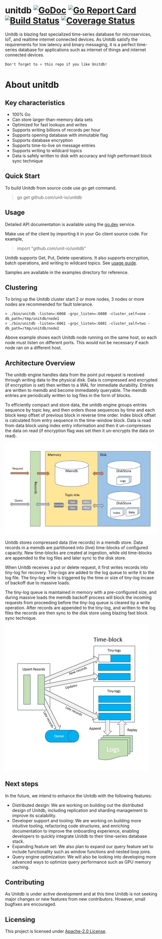 # unitdb [![GoDoc](https://godoc.org/github.com/unit-io/unitdb?status.svg)](https://pkg.go.dev/github.com/unit-io/unitdb) [![Go Report Card](https://goreportcard.com/badge/github.com/unit-io/unitdb)](https://goreportcard.com/report/github.com/unit-io/unitdb) [![Build Status](https://travis-ci.org/unit-io/unitdb.svg?branch=master)](https://travis-ci.org/unit-io/unitdb) [![Coverage Status](https://coveralls.io/repos/github/unit-io/unitdb/badge.svg?branch=master)](https://coveralls.io/github/unit-io/unitdb?branch=master)

Unitdb is blazing fast specialized time-series database for microservices, IoT, and realtime internet connected devices. As Unitdb satisfy the requirements for low latency and binary messaging, it is a perfect time-series database for applications such as internet of things and internet connected devices.

```
Don't forget to ⭐ this repo if you like Unitdb!
```

# About unitdb 

## Key characteristics
- 100% Go
- Can store larger-than-memory data sets
- Optimized for fast lookups and writes
- Supports writing billions of records per hour
- Supports opening database with immutable flag
- Supports database encryption
- Supports time-to-live on message entries
- Supports writing to wildcard topics
- Data is safely written to disk with accuracy and high performant block sync technique

## Quick Start
To build Unitdb from source code use go get command.

> go get github.com/unit-io/unitdb

## Usage
Detailed API documentation is available using the [go.dev](https://pkg.go.dev/github.com/unit-io/unitdb) service.

Make use of the client by importing it in your Go client source code. For example,

> import "github.com/unit-io/unitdb"

Unitdb supports Get, Put, Delete operations. It also supports encryption, batch operations, and writing to wildcard topics. See [usage guide](https://github.com/unit-io/unitdb/tree/master/docs/usage.md). 

Samples are available in the examples directory for reference.

## Clustering
To bring up the Unitdb cluster start 2 or more nodes, 3 nodes or more nodes are recommended for fault tolerance.

```
> ./bin/unitdb -listen=:6060 -grpc_listen=:6080 -cluster_self=one -db_path=/tmp/unitdb/node1
> ./bin/unitdb -listen=:6061 -grpc_listen=:6081 -cluster_self=two -db_path=/tmp/unitdb/node2
```

Above example shows each Unitdb node running on the same host, so each node must listen on different ports. This would not be necessary if each node ran on a different host.

## Architecture Overview
The unitdb engine handles data from the point put request is received through writing data to the physical disk. Data is compressed and encrypted (if encryption is set) then written to a WAL for immediate durability. Entries are written to memdb and become immediately queryable. The memdb entries are periodically written to log files in the form of blocks.

To efficiently compact and store data, the unitdb engine groups entries sequence by topic key, and then orders those sequences by time and each block keep offset of previous block in reverse time order. Index block offset is calculated from entry sequence in the time-window block. Data is read from data block using index entry information and then it un-compresses the data on read (if encryption flag was set then it un-encrypts the data on read).

<p align="left">
  <img src="docs/img/architecture-overview.png" />
</p>

Unitdb stores compressed data (live records) in a memdb store. Data records in a memdb are partitioned into (live) time-blocks of configured capacity. New time-blocks are created at ingestion, while old time-blocks are appended to the log files and later sync to the disk store.

When Unitdb receives a put or delete request, it first writes records into tiny-log for recovery. Tiny-logs are added to the log queue to write it to the log file. The tiny-log write is triggered by the time or size of tiny-log incase of backoff due to massive loads. 

The tiny-log queue is maintained in memory with a pre-configured size, and during massive loads the memdb backoff process will block the incoming requests from proceeding before the tiny-log queue is cleared by a write operation. After records are appended to the tiny-log, and written to the log files the records are then sync to the disk store using blazing fast block sync technique.

<p align="left">
  <img src="docs/img/memdb-upsert.png" />
</p>

## Next steps
In the future, we intend to enhance the Unitdb with the following features:

- Distributed design: We are working on building out the distributed design of Unitdb, including replication and sharding management to improve its scalability.
- Developer support and tooling: We are working on building more intuitive tooling, refactoring code structures, and enriching documentation to improve the onboarding experience, enabling developers to quickly integrate Unitdb to their time-series database stack.
- Expanding feature set: We also plan to expand our query feature set to include functionality such as window functions and nested loop joins.
- Query engine optimization: We will also be looking into developing more advanced ways to optimize query performance such as GPU memory caching.

## Contributing
As Unitdb is under active development and at this time Unitdb is not seeking major changes or new features from new contributors. However, small bugfixes are encouraged.

## Licensing
This project is licensed under [Apache-2.0 License](https://github.com/unit-io/unitdb/blob/master/LICENSE).
